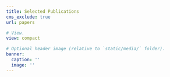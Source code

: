 ```yaml
---
title: Selected Publications
cms_exclude: true
url: papers

# View.
view: compact

# Optional header image (relative to `static/media/` folder).
banner:
  caption: ''
  image: ''
---
```

